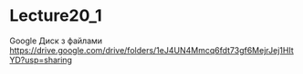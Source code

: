 # Lecture20_1
Google Диск з файлами
https://drive.google.com/drive/folders/1eJ4UN4Mmcq6fdt73gf6MejrJej1HItYD?usp=sharing
